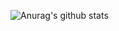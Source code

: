 ![Anurag's github stats](https://github-readme-stats.vercel.app/api?username=anu725053&show_icons=true&theme=radical)

